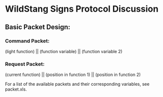WildStang Signs Protocol Discussion
===================================

Basic Packet Design:
--------------------

### Command Packet:

(light function) || (function variable) || (function variable 2)

### Request Packet:

(current function) || (position in function 1) || (position in function 2)



For a list of the available packets and their corresponding variables, see
packet.xls.
